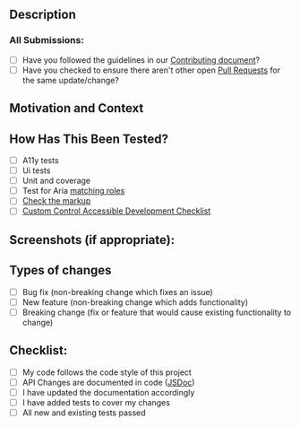 ## Description
<!--- Describe your changes in detail -->

### All Submissions:
* [ ] Have you followed the guidelines in our [Contributing document](https://github.com/orgs/Vonage/teams/vivid-core/discussions/2)?
* [ ] Have you checked to ensure there aren't other open [Pull Requests](../../../pulls) for the same update/change?

<!-- You can erase any parts of this template not applicable to your Pull Request. -->

## Motivation and Context
<!--- Why is this change required? What problem does it solve? -->
<!--- If it fixes an open issue, please link to the issue here. -->

## How Has This Been Tested?
<!--- Please describe in detail how you tested your changes. -->
<!--- Include details of your testing environment, and the tests you ran to -->
<!--- see how your change affects other areas of the code, etc. -->
* [ ] A11y tests
* [ ] Ui tests 
* [ ] Unit and coverage
* [ ] Test for Aria [matching roles](https://developer.mozilla.org/en-US/docs/Web/Accessibility/ARIA/Roles)
* [ ] [Check the markup](https://validator.w3.org/)
* [ ] [Custom Control Accessible Development Checklist](https://w3c.github.io/using-aria/#checklist)

## Screenshots (if appropriate):

## Types of changes
<!--- What types of changes does your code introduce? Put an `x` in all the boxes that apply: -->
* [ ] Bug fix (non-breaking change which fixes an issue)
* [ ] New feature (non-breaking change which adds functionality)
* [ ] Breaking change (fix or feature that would cause existing functionality to change)

## Checklist:
<!--- Go over all the following points, and put an `x` in all the boxes that apply. -->
<!--- If you're unsure about any of these, don't hesitate to ask. We're here to help! -->
* [ ] My code follows the code style of this project
* [ ] API Changes are documented in code ([JSDoc](https://jsdoc.app/about-getting-started.html))
* [ ] I have updated the documentation accordingly
* [ ] I have added tests to cover my changes
* [ ] All new and existing tests passed
